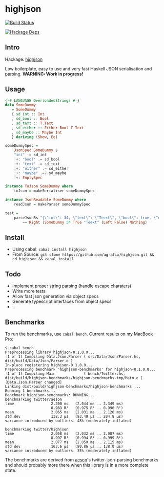 highjson
=====

[![Build Status](https://travis-ci.org/agrafix/highjson.svg)](https://travis-ci.org/agrafix/highjson)

[![Hackage Deps](https://img.shields.io/hackage-deps/v/highjson.svg)](http://packdeps.haskellers.com/reverse/highjson)

## Intro

Hackage: [highjson](http://hackage.haskell.org/package/highjson)

Low boilerplate, easy to use and very fast Haskell JSON serialisation and parsing. **WARNING: Work in progress!**

## Usage

```haskell
{-# LANGUAGE OverloadedStrings #-}
data SomeDummy
   = SomeDummy
   { sd_int :: Int
   , sd_bool :: Bool
   , sd_text :: T.Text
   , sd_either :: Either Bool T.Text
   , sd_maybe :: Maybe Int
   } deriving (Show, Eq)

someDummySpec =
    JsonSpec SomeDummy $
    "int" .= sd_int
    :+: "bool" .= sd_bool
    :+: "text" .= sd_text
    :+: "either" .= sd_either
    :+: "maybe" .=? sd_maybe
    :+: EmptySpec

instance ToJson SomeDummy where
    toJson = makeSerialiser someDummySpec

instance JsonReadable SomeDummy where
    readJson = makeParser someDummySpec

test =
    parseJsonBs "{\"int\": 34, \"text\": \"Teext\", \"bool\": true, \"either\": false}"
        == Right (SomeDummy 34 True "Teext" (Left False) Nothing)
```

## Install

* Using cabal: `cabal install highjson`
* From Source: `git clone https://github.com/agrafix/highjson.git && cd highjson && cabal install`

## Todo

* Implement proper string parsing (handle escape charaters)
* Write more tests
* Allow fast json generation via object specs
* Generate typescript interfaces from object specs
* ...

## Benchmarks

To run the benchmarks, use `cabal bench`. Current results on my MacBook Pro:

```
$ cabal bench
Preprocessing library highjson-0.1.0.0...
[1 of 1] Compiling Data.Json.Parser ( src/Data/Json/Parser.hs, dist/build/Data/Json/Parser.o )
In-place registering highjson-0.1.0.0...
Preprocessing benchmark 'highjson-benchmarks' for highjson-0.1.0.0...
[1 of 1] Compiling Main             ( bench/Twitter.hs, dist/build/highjson-benchmarks/highjson-benchmarks-tmp/Main.o ) [Data.Json.Parser changed]
Linking dist/build/highjson-benchmarks/highjson-benchmarks ...
Running 1 benchmarks...
Benchmark highjson-benchmarks: RUNNING...
benchmarking twitter/aeson
time                 2.200 ms   (2.044 ms .. 2.349 ms)
                     0.983 R²   (0.975 R² .. 0.996 R²)
mean                 2.065 ms   (2.031 ms .. 2.120 ms)
std dev              138.3 μs   (93.40 μs .. 204.8 μs)
variance introduced by outliers: 48% (moderately inflated)

benchmarking twitter/highjson
time                 2.058 ms   (2.032 ms .. 2.087 ms)
                     0.997 R²   (0.994 R² .. 0.999 R²)
mean                 2.077 ms   (2.050 ms .. 2.115 ms)
std dev              103.6 μs   (80.86 μs .. 138.0 μs)
variance introduced by outliers: 35% (moderately inflated)
```

The benchmarks are derived from [aeson](https://github.com/bos/aeson)'s
twitter-json-parsing benchmarks and should probably more there when this library is in a
more complete state.

